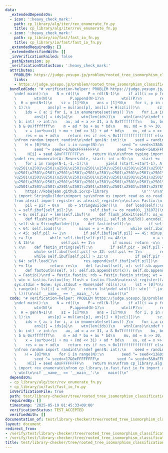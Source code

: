 ```yaml
---
data:
  _extendedDependsOn:
  - icon: ':heavy_check_mark:'
    path: cp_library/alg/iter/rev_enumerate_fn.py
    title: cp_library/alg/iter/rev_enumerate_fn.py
  - icon: ':heavy_check_mark:'
    path: cp_library/io/fast/fast_io_fn.py
    title: cp_library/io/fast/fast_io_fn.py
  _extendedRequiredBy: []
  _extendedVerifiedWith: []
  _isVerificationFailed: false
  _pathExtension: py
  _verificationStatusIcon: ':heavy_check_mark:'
  attributes:
    PROBLEM: https://judge.yosupo.jp/problem/rooted_tree_isomorphism_classification
    links:
    - https://judge.yosupo.jp/problem/rooted_tree_isomorphism_classification
  bundledCode: "# verification-helper: PROBLEM https://judge.yosupo.jp/problem/rooted_tree_isomorphism_classification\n\
    \ndef main():\n    N = rd()\n    P = rdl(N-1)\n    if all(i == p for i,p in enumerate(P)):\n\
    \        wtn(N)\n        P.append(N-1)\n        wtnl(P)\n        return\n\n  \
    \  H = gen(N+1)\n    sz = [1]*N\n    ans = [1]*N\n    for i, p in rev_enumerate(P,\
    \ 1):\n        ans[p] = mul(ans[p], ans[i] + H[sz[i]])\n        sz[p] += sz[i]\n\
    \    ids = { a: i for i, a in enumerate(set(ans)) }\n    for i,a in enumerate(ans):\n\
    \        ans[i] = ids[a]\n    wtn(len(ids))\n    wtnl(ans)\n\ndef mul(a: int,\
    \ b: int) -> int:\n    au, ad = a >> 31, a & 0x7fffffff\n    bu, bd = b >> 31,\
    \ b & 0x7fffffff\n    m = ad * bu + au * bd\n    mu, md = m >> 30, m & 0x3fffffff\n\
    \    x = (au*bu<<1) + mu + (md << 31) + ad * bd\n    xu, xd = x >> 61, x & 0x1fffffffffffffff\n\
    \    res = xu + xd\n    return res if res < 0x1fffffffffffffff else res - 0x1fffffffffffffff\n\
    \nfrom random import randint\n\ndef gen(N: int):\n    seed = randint(0, 0xffffffff)\n\
    \    H = [0]*N\n    for i in range(N):\n        seed ^= seed<<13&0xFFFFFFFF\n\
    \        seed ^= seed>>17&0xFFFFFFFF\n        seed ^= seed<<5&0xFFFFFFFF\n   \
    \     H[i] = seed &0xFFFFFFFF\n    return H\n\n\nfrom typing import Reversible\n\
    \ndef rev_enumerate(A: Reversible, start: int = 0):\n    start += (N := len(A))\n\
    \    for i in range(N-1,-1,-1):\n        yield (start:=start-1), A[i]\n'''\n\u257A\
    \u2501\u2501\u2501\u2501\u2501\u2501\u2501\u2501\u2501\u2501\u2501\u2501\u2501\
    \u2501\u2501\u2501\u2501\u2501\u2501\u2501\u2501\u2501\u2501\u2501\u2501\u2501\
    \u2501\u2501\u2501\u2501\u2501\u2501\u2501\u2501\u2501\u2501\u2501\u2501\u2501\
    \u2501\u2501\u2501\u2501\u2501\u2501\u2501\u2501\u2501\u2501\u2501\u2501\u2501\
    \u2501\u2501\u2501\u2501\u2501\u2501\u2501\u2501\u2501\u2501\u2578\n         \
    \    https://kobejean.github.io/cp-library               \n'''\n\n\nfrom __pypy__.builders\
    \ import StringBuilder\nimport sys\nfrom os import read as os_read, write as os_write\n\
    from atexit import register as atexist_register\n\nclass Fastio:\n    ibuf = bytes()\n\
    \    pil = pir = 0\n    sb = StringBuilder()\n    def load(self):\n        self.ibuf\
    \ = self.ibuf[self.pil:]\n        self.ibuf += os_read(0, 131072)\n        self.pil\
    \ = 0; self.pir = len(self.ibuf)\n    def flush_atexit(self): os_write(1, self.sb.build().encode())\n\
    \    def flush(self):\n        os_write(1, self.sb.build().encode())\n       \
    \ self.sb = StringBuilder()\n    def fastin(self):\n        if self.pir - self.pil\
    \ < 64: self.load()\n        minus = x = 0\n        while self.ibuf[self.pil]\
    \ < 45: self.pil += 1\n        if self.ibuf[self.pil] == 45: minus = 1; self.pil\
    \ += 1\n        while self.ibuf[self.pil] >= 48:\n            x = x * 10 + (self.ibuf[self.pil]\
    \ & 15)\n            self.pil += 1\n        if minus: return -x\n        return\
    \ x\n    def fastin_string(self):\n        if self.pir - self.pil < 64: self.load()\n\
    \        while self.ibuf[self.pil] <= 32: self.pil += 1\n        res = bytearray()\n\
    \        while self.ibuf[self.pil] > 32:\n            if self.pir - self.pil <\
    \ 64: self.load()\n            res.append(self.ibuf[self.pil])\n            self.pil\
    \ += 1\n        return res\n    def fastout(self, x): self.sb.append(str(x))\n\
    \    def fastoutln(self, x): self.sb.append(str(x)); self.sb.append('\\n')\nfastio\
    \ = Fastio()\nrd = fastio.fastin; rds = fastio.fastin_string; wt = fastio.fastout;\
    \ wtn = fastio.fastoutln; flush = fastio.flush\natexist_register(fastio.flush_atexit)\n\
    sys.stdin = None; sys.stdout = None\ndef rdl(n):\n    lst = [0]*n\n    for i in\
    \ range(n): lst[i] = rd()\n    return lst\ndef wtnl(l): wtn(' '.join(map(str,\
    \ l)))\n\nif __name__ == '__main__':\n    main()\n"
  code: "# verification-helper: PROBLEM https://judge.yosupo.jp/problem/rooted_tree_isomorphism_classification\n\
    \ndef main():\n    N = rd()\n    P = rdl(N-1)\n    if all(i == p for i,p in enumerate(P)):\n\
    \        wtn(N)\n        P.append(N-1)\n        wtnl(P)\n        return\n\n  \
    \  H = gen(N+1)\n    sz = [1]*N\n    ans = [1]*N\n    for i, p in rev_enumerate(P,\
    \ 1):\n        ans[p] = mul(ans[p], ans[i] + H[sz[i]])\n        sz[p] += sz[i]\n\
    \    ids = { a: i for i, a in enumerate(set(ans)) }\n    for i,a in enumerate(ans):\n\
    \        ans[i] = ids[a]\n    wtn(len(ids))\n    wtnl(ans)\n\ndef mul(a: int,\
    \ b: int) -> int:\n    au, ad = a >> 31, a & 0x7fffffff\n    bu, bd = b >> 31,\
    \ b & 0x7fffffff\n    m = ad * bu + au * bd\n    mu, md = m >> 30, m & 0x3fffffff\n\
    \    x = (au*bu<<1) + mu + (md << 31) + ad * bd\n    xu, xd = x >> 61, x & 0x1fffffffffffffff\n\
    \    res = xu + xd\n    return res if res < 0x1fffffffffffffff else res - 0x1fffffffffffffff\n\
    \nfrom random import randint\n\ndef gen(N: int):\n    seed = randint(0, 0xffffffff)\n\
    \    H = [0]*N\n    for i in range(N):\n        seed ^= seed<<13&0xFFFFFFFF\n\
    \        seed ^= seed>>17&0xFFFFFFFF\n        seed ^= seed<<5&0xFFFFFFFF\n   \
    \     H[i] = seed &0xFFFFFFFF\n    return H\n\nfrom cp_library.alg.iter.rev_enumerate_fn\
    \ import rev_enumerate\nfrom cp_library.io.fast.fast_io_fn import rd, rdl, wtn,\
    \ wtnl\n\nif __name__ == '__main__':\n    main()\n"
  dependsOn:
  - cp_library/alg/iter/rev_enumerate_fn.py
  - cp_library/io/fast/fast_io_fn.py
  isVerificationFile: true
  path: test/library-checker/tree/rooted_tree_isomorphism_classification.test.py
  requiredBy: []
  timestamp: '2025-05-19 01:45:33+09:00'
  verificationStatus: TEST_ACCEPTED
  verifiedWith: []
documentation_of: test/library-checker/tree/rooted_tree_isomorphism_classification.test.py
layout: document
redirect_from:
- /verify/test/library-checker/tree/rooted_tree_isomorphism_classification.test.py
- /verify/test/library-checker/tree/rooted_tree_isomorphism_classification.test.py.html
title: test/library-checker/tree/rooted_tree_isomorphism_classification.test.py
---
```

